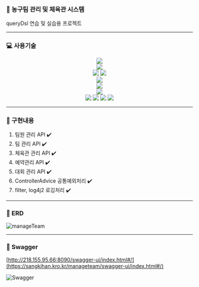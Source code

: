 ### 🏀 농구팀 관리 및 체육관 시스템
queryDsl 연습 및 실습용 프로젝트

------------

### 💻 사용기술
<div align="center">
  <img src="https://img.shields.io/badge/Java-FF160B?style=for-the-badge&logoColor=white"/></br>
  <img src="https://img.shields.io/badge/Springboot-6DB33F?style=for-the-badge&logo=springboot&logoColor=white"/></br>
  <img src="https://img.shields.io/badge/SpringDataJPA-6DB33F?style=for-the-badge"/>
  <img src="https://img.shields.io/badge/QueryDsl-4479A1?style=for-the-badge"/></br>
  <img src="https://img.shields.io/badge/MySql-4479A1?style=for-the-badge&logo=mysql&logoColor=white"/></br>
  <img src="https://img.shields.io/badge/Gradle-02303A?style=for-the-badge&logo=gradle&logoColor=white"/></br>
  <img src="https://img.shields.io/badge/Swagger-85EA2D?style=for-the-badge&logo=swagger&logoColor=white"/></br>
  <img src="https://img.shields.io/badge/Docker-2496ED?style=for-the-badge&logo=docker&logoColor=white"/>
  <img src="https://img.shields.io/badge/Jenkins-D24939?style=for-the-badge&logo=jenkins&logoColor=white"/>
  <img src="https://img.shields.io/badge/Ubuntu-E95420?style=for-the-badge&logo=ubuntu&logoColor=white"/>
  <img src="https://img.shields.io/badge/ApacheTomcat-F8DC75?style=for-the-badge&logo=apachetomcat&logoColor=white"/>
</div>

------------

### 📝 구현내용
1. 팀원 관리 API ✔️
2. 팀 관리 API ✔️
3. 체육관 관리 API ✔️
4. 예약관리 API ✔️
5. 대회 관리 API ✔️
6. ControllerAdvice 공통예외처리 ✔️
7. filter, log4j2 로깅처리 ✔️

------------

### 💾 ERD
![manageTeam](https://github.com/SangkiHan/manageTeam/assets/68369248/db1d8dcf-e7c8-4c3b-af59-56d2db9ad783)

------------

### 📜 Swagger
[http://218.155.95.66:8090/swagger-ui/index.html#/](https://sangkihan.kro.kr/manageteam/swagger-ui/index.html#/)

![Swagger](https://github.com/SangkiHan/manageTeam/assets/68369248/156cb07e-90a1-4abb-9f89-87dc554137bf)



